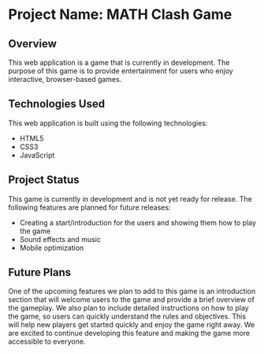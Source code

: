 # Project Name: MATH Clash Game

## Overview

This web application is a game that is currently in development. The purpose of this game is to provide entertainment for users who enjoy interactive, browser-based games.

## Technologies Used

This web application is built using the following technologies:

- HTML5
- CSS3
- JavaScript

## Project Status

This game is currently in development and is not yet ready for release. The following features are planned for future releases:

- Creating a start/introduction for the users and showing them how to play the game
- Sound effects and music
- Mobile optimization


## Future Plans

One of the upcoming features we plan to add to this game is an introduction section that will welcome users to the game and provide a brief overview of the gameplay. We also plan to include detailed instructions on how to play the game, so users can quickly understand the rules and objectives. This will help new players get started quickly and enjoy the game right away. We are excited to continue developing this feature and making the game more accessible to everyone.
